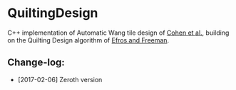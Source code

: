 # QuiltingDesign

C++ implementation of Automatic Wang tile design of [Cohen et al.](dx.doi.org/10.1145/882262.882265), building on the Quilting Design algorithm of [Efros and Freeman](dx.doi.org/10.1145/383259.383296).

## Change-log:
* [2017-02-06] Zeroth version
